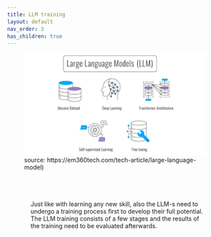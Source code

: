```yaml
---
title: LLM training
layout: default
nav_order: 3
has_children: true
---
```



<figure>
  <img src="../images/large-language-models-training.webp" alt="LLM training">
  <figcaption>source: https://em360tech.com/tech-article/large-language-model)</figcaption>
</figure>

<p style= "padding: 55px 35px 5px 55px;">Just like with learning any new skill, also the LLM-s need to undergo a training process first to develop their full potential. The LLM training consists of a few stages and the results of the training need to be evaluated afterwards.